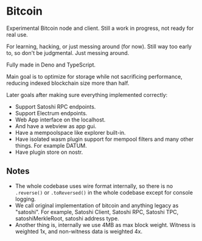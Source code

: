 # Bitcoin

Experimental Bitcoin node and client. Still a work in progress, not ready for real use.

For learning, hacking, or just messing around (for now). Still way too early to, so don't be judgmental. Just messing around. 

Fully made in Deno and TypeScript.

Main goal is to optimize for storage while not sacrificing performance, reducing indexed blockchain size more than half. 

Later goals after making sure everything implemented correctly: 
- Support Satoshi RPC endpoints.
- Support Electrum endpoints.
- Web App interface on the localhost.
- And have a webview as app gui. 
- Have a mempoolspace like explorer built-in.
- Have isolated wasm plugin support for mempool filters and many other things. For example DATUM.
- Have plugin store on nostr.


## Notes

- The whole codebase uses wire format internally, so there is no `.reverse()` or `.toReversed()` in the whole codebase
  except for console logging.
- We call original implementation of bitcoin and anything legacy as "satoshi". For example, Satoshi Client, Satoshi RPC, Satoshi TPC, satoshiMerkleRoot, satoshi address type.
- Another thing is, internally we use 4MB as max block weight. Witness is weighted 1x, and non-witness data is weighted 4x.
